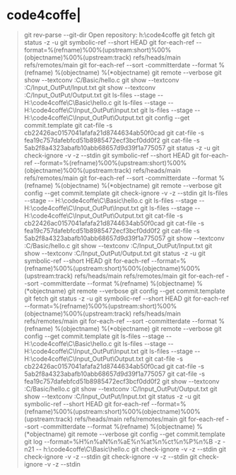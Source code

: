 # code4coffe|


> git rev-parse --git-dir
Open repository: h:\code4coffe
> git fetch
> git status -z -u
> git symbolic-ref --short HEAD
> git for-each-ref --format=%(refname)%00%(upstream:short)%00%(objectname)%00%(upstream:track) refs/heads/main refs/remotes/main
> git for-each-ref --sort -committerdate --format %(refname) %(objectname) %(*objectname)
> git remote --verbose
> git show --textconv :C/Basic/hello.c
> git show --textconv :C/Input_OutPut/Input.txt
> git show --textconv :C/Input_OutPut/Output.txt
> git ls-files --stage -- H:\code4coffe\C\Basic\hello.c
> git ls-files --stage -- H:\code4coffe\C\Input_OutPut\Input.txt
> git ls-files --stage -- H:\code4coffe\C\Input_OutPut\Output.txt
> git config --get commit.template
> git cat-file -s cb22426ac0157041afafa21d8744634ab50f0cad
> git cat-file -s fea19c757dafebfcd51b8985472ecf3bcf0dd0f2
> git cat-file -s 5ab2f8a4323abafb10abb68657d9d39f1a775057
> git status -z -u
> git check-ignore -v -z --stdin
> git symbolic-ref --short HEAD
> git for-each-ref --format=%(refname)%00%(upstream:short)%00%(objectname)%00%(upstream:track) refs/heads/main refs/remotes/main
> git for-each-ref --sort -committerdate --format %(refname) %(objectname) %(*objectname)
> git remote --verbose
> git config --get commit.template
> git check-ignore -v -z --stdin
> git ls-files --stage -- H:\code4coffe\C\Basic\hello.c
> git ls-files --stage -- H:\code4coffe\C\Input_OutPut\Input.txt
> git ls-files --stage -- H:\code4coffe\C\Input_OutPut\Output.txt
> git cat-file -s cb22426ac0157041afafa21d8744634ab50f0cad
> git cat-file -s fea19c757dafebfcd51b8985472ecf3bcf0dd0f2
> git cat-file -s 5ab2f8a4323abafb10abb68657d9d39f1a775057
> git show --textconv :C/Basic/hello.c
> git show --textconv :C/Input_OutPut/Input.txt
> git show --textconv :C/Input_OutPut/Output.txt
> git status -z -u
> git symbolic-ref --short HEAD
> git for-each-ref --format=%(refname)%00%(upstream:short)%00%(objectname)%00%(upstream:track) refs/heads/main refs/remotes/main
> git for-each-ref --sort -committerdate --format %(refname) %(objectname) %(*objectname)
> git remote --verbose
> git config --get commit.template
> git fetch
> git status -z -u
> git symbolic-ref --short HEAD
> git for-each-ref --format=%(refname)%00%(upstream:short)%00%(objectname)%00%(upstream:track) refs/heads/main refs/remotes/main
> git for-each-ref --sort -committerdate --format %(refname) %(objectname) %(*objectname)
> git remote --verbose
> git config --get commit.template
> git ls-files --stage -- H:\code4coffe\C\Basic\hello.c
> git ls-files --stage -- H:\code4coffe\C\Input_OutPut\Input.txt
> git ls-files --stage -- H:\code4coffe\C\Input_OutPut\Output.txt
> git cat-file -s cb22426ac0157041afafa21d8744634ab50f0cad
> git cat-file -s 5ab2f8a4323abafb10abb68657d9d39f1a775057
> git cat-file -s fea19c757dafebfcd51b8985472ecf3bcf0dd0f2
> git show --textconv :C/Basic/hello.c
> git show --textconv :C/Input_OutPut/Output.txt
> git show --textconv :C/Input_OutPut/Input.txt
> git status -z -u
> git symbolic-ref --short HEAD
> git for-each-ref --format=%(refname)%00%(upstream:short)%00%(objectname)%00%(upstream:track) refs/heads/main refs/remotes/main
> git for-each-ref --sort -committerdate --format %(refname) %(objectname) %(*objectname)
> git remote --verbose
> git config --get commit.template
> git log --format=%H%n%aN%n%aE%n%at%n%ct%n%P%n%B -z -n21 -- h:\code4coffe\C\Basic\hello.c
> git check-ignore -v -z --stdin
> git check-ignore -v -z --stdin
> git check-ignore -v -z --stdin
> git check-ignore -v -z --stdin